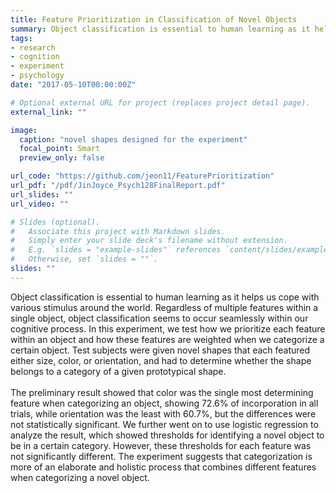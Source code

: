 ```yaml
---
title: Feature Prioritization in Classification of Novel Objects
summary: Object classification is essential to human learning as it helps us cope with various stimulus around the world. Regardless of multiple features within a single object, object classification seems to occur seamlessly within our cognitive process. In this experiment, we test how we prioritize each feature within an object and how these features are weighted when we categorize a certain
tags:
- research
- cognition
- experiment
- psychology
date: "2017-05-10T00:00:00Z"

# Optional external URL for project (replaces project detail page).
external_link: ""

image:
  caption: "novel shapes designed for the experiment"
  focal_point: Smart
  preview_only: false

url_code: "https://github.com/jeon11/FeaturePrioritization"
url_pdf: "/pdf/JinJoyce_Psych128FinalReport.pdf"
url_slides: ""
url_video: ""

# Slides (optional).
#   Associate this project with Markdown slides.
#   Simply enter your slide deck's filename without extension.
#   E.g. `slides = "example-slides"` references `content/slides/example-slides.md`.
#   Otherwise, set `slides = ""`.
slides: ""
---
```


Object classification is essential to human learning as it helps us cope with various stimulus around the world. Regardless of multiple features within a single object, object classification seems to occur seamlessly within our cognitive process. In this experiment, we test how we prioritize each feature within an object and how these features are weighted when we categorize a certain object. Test subjects were given novel shapes that each featured either size, color, or orientation, and had to determine whether the shape belongs to a category of a given prototypical shape. <br> <br> The preliminary result showed that color was the single most determining feature when categorizing an object, showing 72.6% of incorporation in all trials, while orientation was the least with 60.7%, but the differences were not statistically significant. We further went on to use logistic regression to analyze the result, which showed thresholds for identifying a novel object to be in a certain category. However, these thresholds for each feature was not significantly different. The experiment suggests that categorization is more of an elaborate and holistic process that combines different features when categorizing a novel object.
